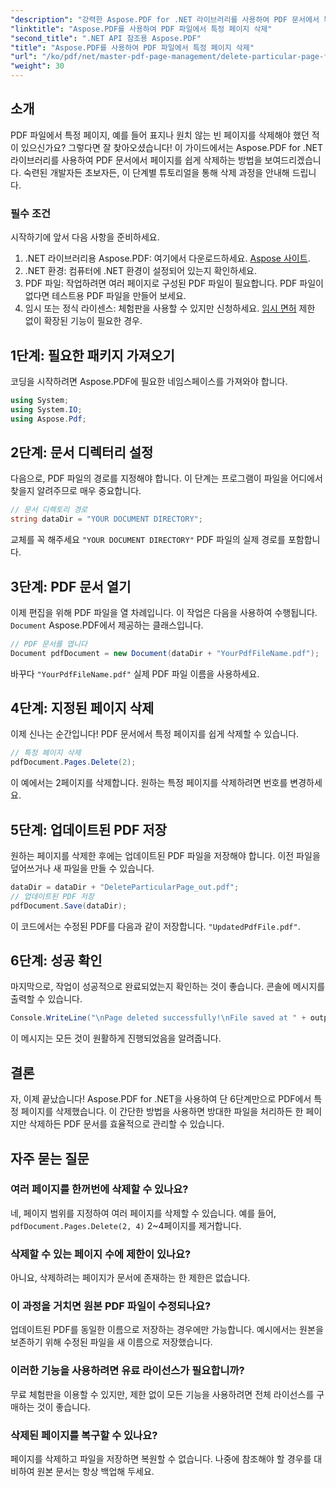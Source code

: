 ```yaml
---
"description": "강력한 Aspose.PDF for .NET 라이브러리를 사용하여 PDF 문서에서 특정 페이지를 쉽게 삭제하는 방법을 알아보세요. 이 단계별 가이드는 PDF 관리를 간소화하려는 모든 수준의 개발자에게 적합합니다."
"linktitle": "Aspose.PDF를 사용하여 PDF 파일에서 특정 페이지 삭제"
"second_title": ".NET API 참조용 Aspose.PDF"
"title": "Aspose.PDF를 사용하여 PDF 파일에서 특정 페이지 삭제"
"url": "/ko/pdf/net/master-pdf-page-management/delete-particular-page-from-pdf-files/"
"weight": 30
---
```


## 소개

PDF 파일에서 특정 페이지, 예를 들어 표지나 원치 않는 빈 페이지를 삭제해야 했던 적이 있으신가요? 그렇다면 잘 찾아오셨습니다! 이 가이드에서는 Aspose.PDF for .NET 라이브러리를 사용하여 PDF 문서에서 페이지를 쉽게 삭제하는 방법을 보여드리겠습니다. 숙련된 개발자든 초보자든, 이 단계별 튜토리얼을 통해 삭제 과정을 안내해 드립니다.

### 필수 조건

시작하기에 앞서 다음 사항을 준비하세요.

1. .NET 라이브러리용 Aspose.PDF: 여기에서 다운로드하세요. [Aspose 사이트](https://releases.aspose.com/pdf/net/).
2. .NET 환경: 컴퓨터에 .NET 환경이 설정되어 있는지 확인하세요.
3. PDF 파일: 작업하려면 여러 페이지로 구성된 PDF 파일이 필요합니다. PDF 파일이 없다면 테스트용 PDF 파일을 만들어 보세요.
4. 임시 또는 정식 라이센스: 체험판을 사용할 수 있지만 신청하세요. [임시 면허](https://purchase.aspose.com/temporary-license/) 제한 없이 확장된 기능이 필요한 경우.

## 1단계: 필요한 패키지 가져오기

코딩을 시작하려면 Aspose.PDF에 필요한 네임스페이스를 가져와야 합니다.

```csharp
using System;
using System.IO;
using Aspose.Pdf;
```

## 2단계: 문서 디렉터리 설정

다음으로, PDF 파일의 경로를 지정해야 합니다. 이 단계는 프로그램이 파일을 어디에서 찾을지 알려주므로 매우 중요합니다.

```csharp
// 문서 디렉토리 경로
string dataDir = "YOUR DOCUMENT DIRECTORY";
```

교체를 꼭 해주세요 `"YOUR DOCUMENT DIRECTORY"` PDF 파일의 실제 경로를 포함합니다.

## 3단계: PDF 문서 열기

이제 편집을 위해 PDF 파일을 열 차례입니다. 이 작업은 다음을 사용하여 수행됩니다. `Document` Aspose.PDF에서 제공하는 클래스입니다.

```csharp
// PDF 문서를 엽니다
Document pdfDocument = new Document(dataDir + "YourPdfFileName.pdf");
```

바꾸다 `"YourPdfFileName.pdf"` 실제 PDF 파일 이름을 사용하세요.

## 4단계: 지정된 페이지 삭제

이제 신나는 순간입니다! PDF 문서에서 특정 페이지를 쉽게 삭제할 수 있습니다.

```csharp
// 특정 페이지 삭제
pdfDocument.Pages.Delete(2);
```

이 예에서는 2페이지를 삭제합니다. 원하는 특정 페이지를 삭제하려면 번호를 변경하세요.

## 5단계: 업데이트된 PDF 저장

원하는 페이지를 삭제한 후에는 업데이트된 PDF 파일을 저장해야 합니다. 이전 파일을 덮어쓰거나 새 파일을 만들 수 있습니다.

```csharp
dataDir = dataDir + "DeleteParticularPage_out.pdf";
// 업데이트된 PDF 저장
pdfDocument.Save(dataDir);
```

이 코드에서는 수정된 PDF를 다음과 같이 저장합니다. `"UpdatedPdfFile.pdf"`.

## 6단계: 성공 확인

마지막으로, 작업이 성공적으로 완료되었는지 확인하는 것이 좋습니다. 콘솔에 메시지를 출력할 수 있습니다.

```csharp
Console.WriteLine("\nPage deleted successfully!\nFile saved at " + outputFilePath);
```

이 메시지는 모든 것이 원활하게 진행되었음을 알려줍니다.

## 결론

자, 이제 끝났습니다! Aspose.PDF for .NET을 사용하여 단 6단계만으로 PDF에서 특정 페이지를 삭제했습니다. 이 간단한 방법을 사용하면 방대한 파일을 처리하든 한 페이지만 삭제하든 PDF 문서를 효율적으로 관리할 수 있습니다.

## 자주 묻는 질문

### 여러 페이지를 한꺼번에 삭제할 수 있나요?  
네, 페이지 범위를 지정하여 여러 페이지를 삭제할 수 있습니다. 예를 들어, `pdfDocument.Pages.Delete(2, 4)` 2~4페이지를 제거합니다.

### 삭제할 수 있는 페이지 수에 제한이 있나요?  
아니요, 삭제하려는 페이지가 문서에 존재하는 한 제한은 없습니다.

### 이 과정을 거치면 원본 PDF 파일이 수정되나요?  
업데이트된 PDF를 동일한 이름으로 저장하는 경우에만 가능합니다. 예시에서는 원본을 보존하기 위해 수정된 파일을 새 이름으로 저장했습니다.

### 이러한 기능을 사용하려면 유료 라이선스가 필요합니까?  
무료 체험판을 이용할 수 있지만, 제한 없이 모든 기능을 사용하려면 전체 라이선스를 구매하는 것이 좋습니다.

### 삭제된 페이지를 복구할 수 있나요?  
페이지를 삭제하고 파일을 저장하면 복원할 수 없습니다. 나중에 참조해야 할 경우를 대비하여 원본 문서는 항상 백업해 두세요.